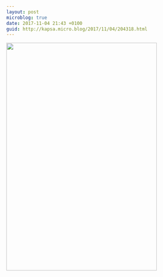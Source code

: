 ```yaml
---
layout: post
microblog: true
date: 2017-11-04 21:43 +0100
guid: http://kapsa.micro.blog/2017/11/04/204318.html
---
```



<img src="http://jeankapsa.com/uploads/2017/29fa0ddea4.jpg" width="397" height="600" />

